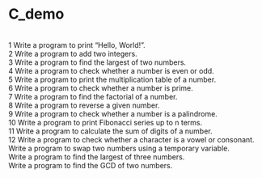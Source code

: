 # C_demo
</br>
1 Write a program to print “Hello, World!”.
</br>
2 Write a program to add two integers.
</br>
3 Write a program to find the largest of two numbers.
</br>
4 Write a program to check whether a number is even or odd.
</br>
5 Write a program to print the multiplication table of a number.
</br>
6 Write a program to check whether a number is prime.
</br>
7 Write a program to find the factorial of a number.
</br>
8 Write a program to reverse a given number.
</br>
9 Write a program to check whether a number is a palindrome.
</br>
10 Write a program to print Fibonacci series up to n terms.
</br>
11 Write a program to calculate the sum of digits of a number.
</br>
12 Write a program to check whether a character is a vowel or consonant.
</br>
Write a program to swap two numbers using a temporary variable.
</br>
Write a program to find the largest of three numbers.
</br>
Write a program to find the GCD of two numbers.
